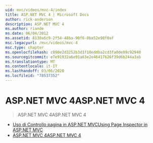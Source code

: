 ```yaml
---
uid: mvc/videos/mvc-4/index
title: ASP.NET MVC 4 | Microsoft Docs
author: rick-anderson
description: ASP.NET MVC 4
ms.author: riande
ms.date: 06/04/2012
ms.assetid: 8130a6c9-2f54-48ba-90f6-0ba52e98f0af
msc.legacyurl: /mvc/videos/mvc-4
msc.type: chapter
ms.openlocfilehash: c090e2d3252b3d1f10eddba2cd3fa0de09c92940
ms.sourcegitcommit: e7e91932a6e91a63e2e46417626f39d6b244a3ab
ms.translationtype: MT
ms.contentlocale: it-IT
ms.lasthandoff: 03/06/2020
ms.locfileid: "78537352"
---
```

# <a name="aspnet-mvc-4"></a><span data-ttu-id="7187f-103">ASP.NET MVC 4</span><span class="sxs-lookup"><span data-stu-id="7187f-103">ASP.NET MVC 4</span></span>

> <span data-ttu-id="7187f-104">ASP.NET MVC 4</span><span class="sxs-lookup"><span data-stu-id="7187f-104">ASP.NET MVC 4</span></span>

- [<span data-ttu-id="7187f-105">Uso di Controllo pagina in ASP.NET MVC</span><span class="sxs-lookup"><span data-stu-id="7187f-105">Using Page Inspector in ASP.NET MVC</span></span>](using-page-inspector-in-aspnet-mvc.md)
- [<span data-ttu-id="7187f-106">ASP.NET MVC 4</span><span class="sxs-lookup"><span data-stu-id="7187f-106">ASP.NET MVC 4</span></span>](aspnet-mvc-4.md)
